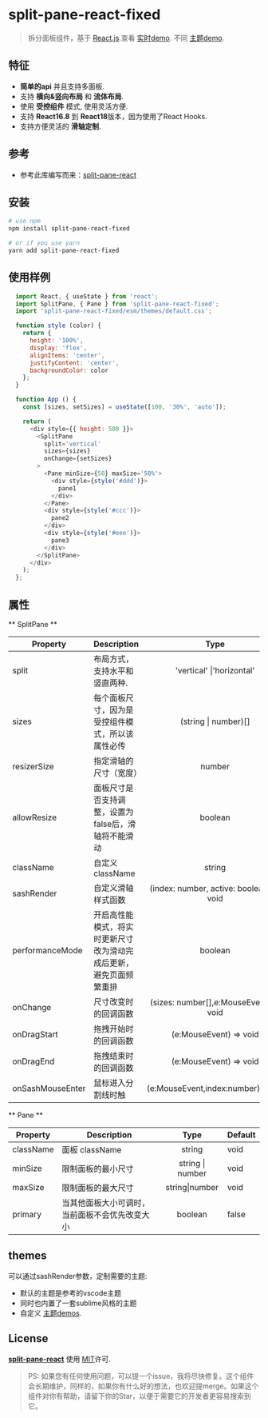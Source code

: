 # split-pane-react-fixed
> 拆分面板组件，基于 [React.js](http://reactjs.org).查看 [实时demo](https://yyllff.github.io/split-pane-react/). 不同 [主题demo](https://codesandbox.io/s/split-pane-themes-xmsqtt).

## 特征

- **简单的api** 并且支持多面板.
- 支持 **横向&竖向布局** 和 **流体布局**.
- 使用 **受控组件** 模式, 使用灵活方便.
- 支持 **React16.8** 到 **React18**版本，因为使用了React Hooks.
- 支持方便灵活的 **滑轴定制**.

## 参考
- 参考此库编写而来：[split-pane-react](https://www.npmjs.com/package/split-pane-react)


## 安装

````sh
# use npm
npm install split-pane-react-fixed

# or if you use yarn
yarn add split-pane-react-fixed
````

## 使用样例

```js
  import React, { useState } from 'react';
  import SplitPane, { Pane } from 'split-pane-react-fixed';
  import 'split-pane-react-fixed/esm/themes/default.css';

  function style (color) {
    return {
      height: '100%',
      display: 'flex',
      alignItems: 'center',
      justifyContent: 'center',
      backgroundColor: color
    };
  }

  function App () {
    const [sizes, setSizes] = useState([100, '30%', 'auto']);

    return (
      <div style={{ height: 500 }}>
        <SplitPane
          split='vertical'
          sizes={sizes}
          onChange={setSizes}
        >
          <Pane minSize={50} maxSize='50%'>
            <div style={style('#ddd')}>
              pane1
            </div>
          </Pane>
          <div style={style('#ccc')}>
            pane2
          </div>
          <div style={style('#eee')}>
            pane3
          </div>
        </SplitPane>
      </div>
    );
  };
```

## 属性

** SplitPane **

|    Property    |    Description   |   Type     |  Default     |
| -------------- | ---------------- | :--------: | :----------: |
| split    | 布局方式，支持水平和竖直两种. | 'vertical' \|'horizontal' |'vertical' |
| sizes | 每个面板尺寸，因为是受控组件模式，所以该属性必传| (string \| number)[] |[] |
| resizerSize | 指定滑轴的尺寸（宽度） | number |4 |
| allowResize | 面板尺寸是否支持调整，设置为false后，滑轴将不能滑动 | boolean |true |
| className | 自定义className | string |void |
| sashRender | 自定义滑轴样式函数 | (index: number, active: boolean) => void |void |
| performanceMode | 开启高性能模式，将实时更新尺寸改为滑动完成后更新，避免页面频繁重排 | boolean | false |
| onChange | 尺寸改变时的回调函数 | (sizes: number[],e:MouseEvent) => void |void |
| onDragStart | 拖拽开始时的回调函数 | (e:MouseEvent) => void |void |
| onDragEnd | 拖拽结束时的回调函数| (e:MouseEvent) => void |void |
| onSashMouseEnter | 鼠标进入分割线时触 | (e:MouseEvent,index:number)=>void |void |

** Pane **

|    Property    |    Description   |  Type  | Default |
| ------------------ | ---------------- | :--------: | ------------------ |
| className | 面板 className | string | void |
| minSize | 限制面板的最小尺寸 | string \| number | void |
| maxSize | 限制面板的最大尺寸 | string\|number | void |
| primary | 当其他面板大小可调时，当前面板不会优先改变大小 | boolean | false |

## themes

可以通过sashRender参数，定制需要的主题:

- 默认的主题是参考的vscode主题
- 同时也内置了一套sublime风格的主题
- 自定义 [主题demos](https://codesandbox.io/s/split-pane-themes-xmsqtt).


## License

**[split-pane-react](https://github.com/yyllff/split-pane-react)** 使用 [MIT](LICENSE)许可.

> PS: 如果您有任何使用问题，可以提一个issue，我将尽快修复。这个组件会长期维护，同样的，如果你有什么好的想法，也欢迎提merge。如果这个组件对你有帮助，请留下你的Star，以便于需要它的开发者更容易搜索到它。

